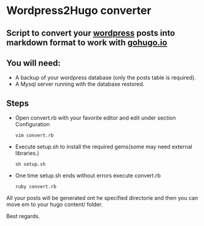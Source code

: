 # Wordpress2Hugo converter
## Script to convert your [wordpress](http://wordpress.org) posts into markdown format to work with [gohugo.io](http://gohugo.io)

## You will need:
* A backup of your wordpress database (only the posts table is required).
* A Mysql server running with the database restored.

## Steps
* Open convert.rb with your favorite editor and edit under section Configuration
  ```
  vim convert.rb
  ```
* Execute setup.sh to install the required gems(some may need external libraries.)
  ```
  sh setup.sh
  ```
* One time setup.sh ends without errors execute convert.rb
  ```
  ruby convert.rb
  ```
All your posts will be generated ont he specified directorie and then you can move em to your hugo content/ folder.

Best regards.
